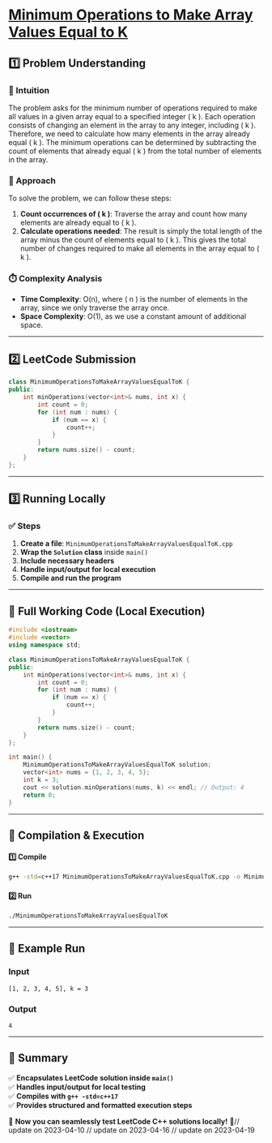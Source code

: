 # **[Minimum Operations to Make Array Values Equal to K](https://leetcode.com/problems/minimum-operations-to-make-array-values-equal-to-k/description/)**  

## **1️⃣ Problem Understanding**  
### **📌 Intuition**  
The problem asks for the minimum number of operations required to make all values in a given array equal to a specified integer \( k \). Each operation consists of changing an element in the array to any integer, including \( k \). Therefore, we need to calculate how many elements in the array already equal \( k \). The minimum operations can be determined by subtracting the count of elements that already equal \( k \) from the total number of elements in the array.

### **🚀 Approach**  
To solve the problem, we can follow these steps:
1. **Count occurrences of \( k \)**: Traverse the array and count how many elements are already equal to \( k \).
2. **Calculate operations needed**: The result is simply the total length of the array minus the count of elements equal to \( k \). This gives the total number of changes required to make all elements in the array equal to \( k \).

### **⏱️ Complexity Analysis**  
- **Time Complexity**: O(n), where \( n \) is the number of elements in the array, since we only traverse the array once.
- **Space Complexity**: O(1), as we use a constant amount of additional space.

---  

## **2️⃣ LeetCode Submission**  
```cpp
class MinimumOperationsToMakeArrayValuesEqualToK {
public:
    int minOperations(vector<int>& nums, int x) {
        int count = 0;
        for (int num : nums) {
            if (num == x) {
                count++;
            }
        }
        return nums.size() - count;
    }
};
```  

---  

## **3️⃣ Running Locally**  
### **✅ Steps**  
1. **Create a file**: `MinimumOperationsToMakeArrayValuesEqualToK.cpp`  
2. **Wrap the `Solution` class** inside `main()`  
3. **Include necessary headers**  
4. **Handle input/output for local execution**  
5. **Compile and run the program**  

---  

## **📝 Full Working Code (Local Execution)**  
```cpp
#include <iostream>
#include <vector>
using namespace std;

class MinimumOperationsToMakeArrayValuesEqualToK {
public:
    int minOperations(vector<int>& nums, int x) {
        int count = 0;
        for (int num : nums) {
            if (num == x) {
                count++;
            }
        }
        return nums.size() - count;
    }
};

int main() {
    MinimumOperationsToMakeArrayValuesEqualToK solution;
    vector<int> nums = {1, 2, 3, 4, 5};
    int k = 3;
    cout << solution.minOperations(nums, k) << endl; // Output: 4
    return 0;
}
```  

---  

## **🔧 Compilation & Execution**  
#### **1️⃣ Compile**  
```bash
g++ -std=c++17 MinimumOperationsToMakeArrayValuesEqualToK.cpp -o MinimumOperationsToMakeArrayValuesEqualToK
```  

#### **2️⃣ Run**  
```bash
./MinimumOperationsToMakeArrayValuesEqualToK
```  

---  

## **🎯 Example Run**  
### **Input**  
```
[1, 2, 3, 4, 5], k = 3
```  
### **Output**  
```
4
```  

---  

## **📌 Summary**  
✅ **Encapsulates LeetCode solution inside `main()`**  
✅ **Handles input/output for local testing**  
✅ **Compiles with `g++ -std=c++17`**  
✅ **Provides structured and formatted execution steps**  

🚀 **Now you can seamlessly test LeetCode C++ solutions locally!** 🚀// update on 2023-04-10
// update on 2023-04-16
// update on 2023-04-19
